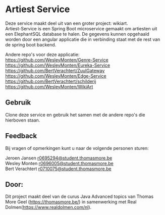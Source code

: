 # Artiest Service
Deze service maakt deel uit van een groter project: wikiart.  
Artiest-Service is een Spring Boot microservice gemaakt om artiesten uit een ElephantSQL database te halen. De gegevens kunnen opgehaald worden door een angular applicatie die in verbinding staat met de rest van de spring boot backend.

Andere repo's voor deze applicatie:  
https://github.com/WesleyMonten/Genre-Service  
https://github.com/WesleyMonten/Eureka-Service  
https://github.com/BertVerachtert/ZuulGateway  
https://github.com/WesleyMonten/Edge-Service  
https://github.com/BertVerachtert/schilderij 
https://github.com/WesleyMonten/WikiArt

## Gebruik

Clone deze service en gebruik het samen met de andere repo's die hierboven staan.

## Feedback

Bij vragen of opmerkingen kunt u naar de volgende personen sturen:

Jeroen Jansen r0695294@student.thomasmore.be  
Wesley Monten r0696005@student.thomasmore.be  
Bert Verachtert r0710075@student.thomasmore.be  


## Door:

Dit project maakt deel van de curus Java Advanced topics van Thomas More Geel (https://thomasmore.be/) in samenwerking met Real Dolmen(https://www.realdolmen.com/nl).
